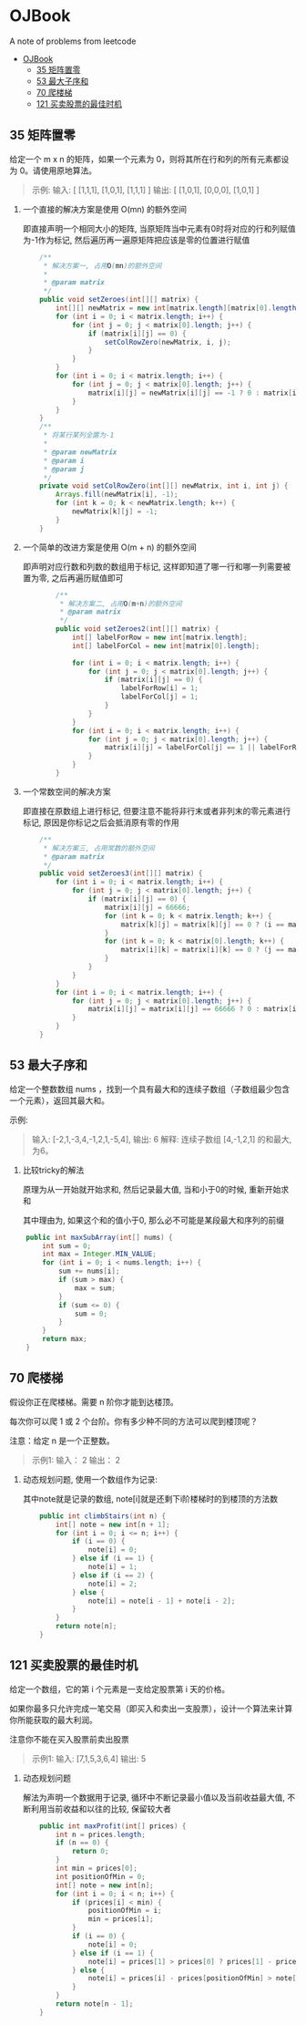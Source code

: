 # OJBook
A note of problems from leetcode
<!-- TOC -->

- [OJBook](#ojbook)
    - [35 矩阵置零](#35-矩阵置零)
    - [53 最大子序和](#53-最大子序和)
    - [70 爬楼梯](#70-爬楼梯)
    - [121 买卖股票的最佳时机](#121-买卖股票的最佳时机)

<!-- /TOC -->
## 35 矩阵置零

给定一个 m x n 的矩阵，如果一个元素为 0，则将其所在行和列的所有元素都设为 0。请使用原地算法。

> 示例: 输入: 
  [
    [1,1,1],
    [1,0,1],
    [1,1,1]
  ]
  输出: 
  [
    [1,0,1],
    [0,0,0],
    [1,0,1]
  ]

1. 一个直接的解决方案是使用  O(mn) 的额外空间

    即直接声明一个相同大小的矩阵, 当原矩阵当中元素有0时将对应的行和列赋值为-1作为标记, 然后遍历再一遍原矩阵把应该是零的位置进行赋值

    ```java
        /**
         * 解决方案一, 占用O(mn)的额外空间
         *
         * @param matrix
         */
        public void setZeroes(int[][] matrix) {
            int[][] newMatrix = new int[matrix.length][matrix[0].length];
            for (int i = 0; i < matrix.length; i++) {
                for (int j = 0; j < matrix[0].length; j++) {
                    if (matrix[i][j] == 0) {
                        setColRowZero(newMatrix, i, j);
                    }
                }
            }
            for (int i = 0; i < matrix.length; i++) {
                for (int j = 0; j < matrix[0].length; j++) {
                    matrix[i][j] = newMatrix[i][j] == -1 ? 0 : matrix[i][j];
                }
            }
        }
        /**
         * 将某行某列全置为-1
         *
         * @param newMatrix
         * @param i
         * @param j
         */
        private void setColRowZero(int[][] newMatrix, int i, int j) {
            Arrays.fill(newMatrix[i], -1);
            for (int k = 0; k < newMatrix.length; k++) {
                newMatrix[k][j] = -1;
            }
        }
    ```

2. 一个简单的改进方案是使用 O(m + n) 的额外空间
   
   即声明对应行数和列数的数组用于标记, 这样即知道了哪一行和哪一列需要被置为零, 之后再遍历赋值即可
   ```java
           /**
            * 解决方案二, 占用O(m+n)的额外空间
            * @param matrix
            */
           public void setZeroes2(int[][] matrix) {
               int[] labelForRow = new int[matrix.length];
               int[] labelForCol = new int[matrix[0].length];
       
               for (int i = 0; i < matrix.length; i++) {
                   for (int j = 0; j < matrix[0].length; j++) {
                       if (matrix[i][j] == 0) {
                           labelForRow[i] = 1;
                           labelForCol[j] = 1;
                       }
                   }
               }
               for (int i = 0; i < matrix.length; i++) {
                   for (int j = 0; j < matrix[0].length; j++) {
                       matrix[i][j] = labelForCol[j] == 1 || labelForRow[i] == 1 ? 0 : matrix[i][j];
                   }
               }
           }
    ```
    
3. 一个常数空间的解决方案
    
    即直接在原数组上进行标记, 但要注意不能将非行末或者非列末的零元素进行标记, 原因是你标记之后会抵消原有零的作用
    ```java
        /**
         * 解决方案三, 占用常数的额外空间
         * @param matrix
         */
        public void setZeroes3(int[][] matrix) {
            for (int i = 0; i < matrix.length; i++) {
                for (int j = 0; j < matrix[0].length; j++) {
                    if (matrix[i][j] == 0) {
                        matrix[i][j] = 66666;
                        for (int k = 0; k < matrix.length; k++) {
                            matrix[k][j] = matrix[k][j] == 0 ? (i == matrix.length - 1 ? 66666 : matrix[k][j]) : 66666;
                        }
                        for (int k = 0; k < matrix[0].length; k++) {
                            matrix[i][k] = matrix[i][k] == 0 ? (j == matrix[0].length - 1 ? 66666 : matrix[i][k]) : 66666;
                        }
                    }
                }
            }
            for (int i = 0; i < matrix.length; i++) {
                for (int j = 0; j < matrix[0].length; j++) {
                    matrix[i][j] = matrix[i][j] == 66666 ? 0 : matrix[i][j];
                }
            }
        }
    ```

## 53 最大子序和

给定一个整数数组 nums ，找到一个具有最大和的连续子数组（子数组最少包含一个元素），返回其最大和。

示例:
> 输入: [-2,1,-3,4,-1,2,1,-5,4],
> 输出: 6
> 解释: 连续子数组 [4,-1,2,1] 的和最大,为6。

1. 比较tricky的解法

    原理为从一开始就开始求和, 然后记录最大值, 当和小于0的时候, 重新开始求和
    
    其中理由为, 如果这个和的值小于0, 那么必不可能是某段最大和序列的前缀
```java
    public int maxSubArray(int[] nums) {
        int sum = 0;
        int max = Integer.MIN_VALUE;
        for (int i = 0; i < nums.length; i++) {
            sum += nums[i];
            if (sum > max) {
                max = sum;
            }
            if (sum <= 0) {
                sum = 0;
            }
        }
        return max;
    }
```

## 70 爬楼梯

假设你正在爬楼梯。需要 n 阶你才能到达楼顶。
      
每次你可以爬 1 或 2 个台阶。你有多少种不同的方法可以爬到楼顶呢？

注意：给定 n 是一个正整数。

> 示例1:
    输入： 2
    输出： 2


1. 动态规划问题, 使用一个数组作为记录:
    
    其中note就是记录的数组, note[i]就是还剩下i阶楼梯时的到楼顶的方法数
    ```java
        public int climbStairs(int n) {
            int[] note = new int[n + 1];
            for (int i = 0; i <= n; i++) {
                if (i == 0) {
                    note[i] = 0;
                } else if (i == 1) {
                    note[i] = 1;
                } else if (i == 2) {
                    note[i] = 2;
                } else {
                    note[i] = note[i - 1] + note[i - 2];
                }
            }
            return note[n];
        }
    ```

## 121 买卖股票的最佳时机
给定一个数组，它的第 i 个元素是一支给定股票第 i 天的价格。

如果你最多只允许完成一笔交易（即买入和卖出一支股票），设计一个算法来计算你所能获取的最大利润。

注意你不能在买入股票前卖出股票

> 示例1:
    输入: [7,1,5,3,6,4]
    输出: 5
    
1. 动态规划问题

    解法为声明一个数据用于记录, 循环中不断记录最小值以及当前收益最大值, 不断利用当前收益和以往的比较, 保留较大者
    
    ```java
        public int maxProfit(int[] prices) {
            int n = prices.length;
            if (n == 0) {
                return 0;
            }
            int min = prices[0];
            int positionOfMin = 0;
            int[] note = new int[n];
            for (int i = 0; i < n; i++) {
                if (prices[i] < min) {
                    positionOfMin = i;
                    min = prices[i];
                }
                if (i == 0) {
                    note[i] = 0;
                } else if (i == 1) {
                    note[i] = prices[1] > prices[0] ? prices[1] - prices[0] : 0;
                } else {   
                    note[i] = prices[i] - prices[positionOfMin] > note[i - 1] ? (prices[i] - prices[positionOfMin]) : note[i - 1];
                }
            }
            return note[n - 1];
        }
    ```